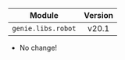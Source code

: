| Module                  | Version       |
| ------------------------|:-------------:|
| ``genie.libs.robot``    |     v20.1     |

* No change!